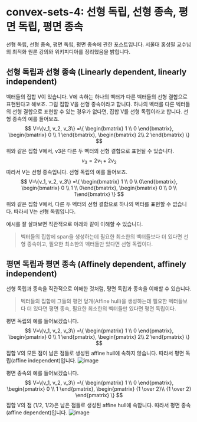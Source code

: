 # convex-sets-4: 선형 독립, 선형 종속, 평면 독립, 평면 종속
선형 독립, 선형 종속, 평면 독립, 평면 종속에 관한 포스트입니다. 서울대 홍성필 교수님의 최적화 원론 강의와 위키피디아를 정리했음을 밝힙니다. 
## 선형 독립과 선형 종속 (Linearly dependent, linearly independent)
벡터들의 집합 V이 있습니다.  V에 속하는 하나의 벡터가 다른 벡터들의 선형 결합으로 표현된다고 해보죠. 그럼 집합 V을 선형 종속이라고 합니다. 하나의 벡터를 다른 벡터들의 선형 결합으로 표현할 수 있는 경우가 없다면, 집합 V를 선형 독립이라고 합니다.
선형 종속의 예를 들어보죠. 
$$
V=\{v_1, v_2, v_3\}
=\{
\begin{bmatrix} 1 \\ 0 \end{bmatrix}, 
\begin{bmatrix} 0 \\ 1 \end{bmatrix},
\begin{bmatrix} 2\\ 2 \end{bmatrix}
\}
$$
위와 같은 집합 V에서, v3은 다른 두 벡터의 선형 결합으로 표현될 수 있습니다.
$$
v_3=2v_1+2v_2
$$
따라서 V는 선형 종속입니다.
선형 독립의 예를 들어보죠.
$$
V=\{v_1, v_2, v_3\}
=\{
\begin{bmatrix} 1 \\ 0 \\ 0\end{bmatrix}, 
\begin{bmatrix} 0 \\ 1 \\ 0\end{bmatrix},
\begin{bmatrix} 0 \\ 0 \\ 1\end{bmatrix}
\}
$$
위와 같은 집합 V에서, 다른 두 벡터의 선형 결합으로 하나의 벡터를 표현할 수 없습니다. 따라서 V는 선형 독립입니다.

예시를 잘 살펴보면 직관적으로 아래와 같이 이해할 수 있습니다.
> 벡터들의 집합에 span을 생성하는데 필요한 최소한의 벡터들보다 더 있다면 선형 종속이고, 필요한 최소한의 벡터들만 있다면 선형 독립이다.

## 평면 독립과 평면 종속 (Affinely dependent, affinely independent)
선형 독립과 종속을 직관적으로 이해한 것처럼, 평면 독립과 종속을 이해할 수 있습니다.
> 벡터들의 집합에 그들의 평면 덮개(Affine hull)을 생성하는데 필요한 벡터들보다 더 있다면 평면 종속, 필요한 최소한의 벡터들만 있다면 평면 독립이다.

평면 독립의 예를 들어보겠습니다.
$$
V=\{v_1, v_2, v_3\}
=\{
\begin{pmatrix} 1 \\ 0 \end{pmatrix}, 
\begin{pmatrix} 0 \\ 1 \end{pmatrix},
\begin{pmatrix} 2\\ 2 \end{pmatrix}
\}
$$
집합 V의 모든 점이 남은 점들로 생성된 affine hull에 속하지 않습니다. 따라서 평면 독립(affine independent)입니다.
![image](https://user-images.githubusercontent.com/11609881/111814553-f4db4600-891d-11eb-9c39-e9a478eae763.png)

평면 종속의 예를 들어보겠습니다.
$$
V=\{v_1, v_2, v_3\}
=\{
\begin{pmatrix} 1 \\ 0 \end{pmatrix}, 
\begin{pmatrix} 0 \\ 1 \end{pmatrix},
\begin{pmatrix} {1 \over 2}\\ {1 \over 2} \end{pmatrix}
\}
$$
집합 V의 점 (1/2, 1/2)은 남은 점들로 생성된 affine hull에 속합니다. 따라서 평면 종속(affine dependent)입니다.
![image](https://user-images.githubusercontent.com/11609881/111814599-0290cb80-891e-11eb-9a33-3e56f46cf894.png)
<!--stackedit_data:
eyJoaXN0b3J5IjpbLTEyMjU1OTM3NDAsMzA2NDA5OTU2LDIyMD
QyNjE0MSwxNTMxMjIwNzEzLC05NDY4NTc5MV19
-->